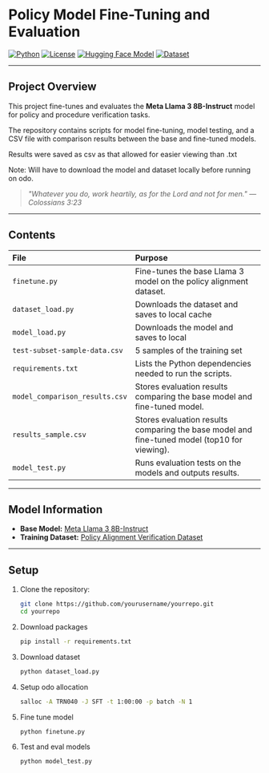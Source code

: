 # Policy Model Fine-Tuning and Evaluation

[![Python](https://img.shields.io/badge/Python-3.10+-blue.svg)](https://www.python.org/)
[![License](https://img.shields.io/badge/license-MIT-green.svg)](LICENSE)
[![Hugging Face Model](https://img.shields.io/badge/Model-Llama3.8B--Instruct-orange)](https://huggingface.co/meta-llama/Meta-Llama-3-8B-Instruct)
[![Dataset](https://img.shields.io/badge/Dataset-Policy%20Alignment%20Verification-brightgreen)](https://huggingface.co/datasets/nace-ai/policy-alignment-verification-dataset)

---

## Project Overview

This project fine-tunes and evaluates the **Meta Llama 3 8B-Instruct** model for policy and procedure verification tasks.

The repository contains scripts for model fine-tuning, model testing, and a CSV file with comparison results between the base and fine-tuned models.

Results were saved as csv as that allowed for easier viewing than .txt

Note: Will have to download the model and dataset locally before running on odo.

> _"Whatever you do, work heartily, as for the Lord and not for men." — Colossians 3:23_

---

## Contents

| File | Purpose |
|:-----|:--------|
| `finetune.py` | Fine-tunes the base Llama 3 model on the policy alignment dataset. |
| `dataset_load.py` | Downloads the dataset and saves to local cache|
| `model_load.py` | Downloads the model and saves to local|
|`test-subset-sample-data.csv` | 5 samples of the training set|
| `requirements.txt` | Lists the Python dependencies needed to run the scripts. |
| `model_comparison_results.csv` | Stores evaluation results comparing the base model and fine-tuned model. |
| `results_sample.csv` | Stores evaluation results comparing the base model and fine-tuned model (top10 for viewing). |
| `model_test.py` | Runs evaluation tests on the models and outputs results. |

---

## Model Information

- **Base Model:** [Meta Llama 3 8B-Instruct](https://huggingface.co/meta-llama/Meta-Llama-3-8B-Instruct)
- **Training Dataset:** [Policy Alignment Verification Dataset](https://huggingface.co/datasets/nace-ai/policy-alignment-verification-dataset)

---

## Setup

1. Clone the repository:

   ```bash
   git clone https://github.com/yourusername/yourrepo.git
   cd yourrepo

2. Download packages

   ```bash
   pip install -r requirements.txt
3. Download dataset
   ```bash
   python dataset_load.py
5. Setup odo allocation
   ```bash
   salloc -A TRN040 -J SFT -t 1:00:00 -p batch -N 1
6. Fine tune model
   ```bash
   python finetune.py

7. Test and eval models
   ```bash
   python model_test.py
